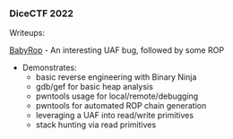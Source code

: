 ### DiceCTF 2022

Writeups:

[BabyRop](./babyrop) - An interesting UAF bug, followed by some ROP
- Demonstrates:
    - basic reverse engineering with Binary Ninja
    - gdb/gef for basic heap analysis
    - pwntools usage for local/remote/debugging
    - pwntools for automated ROP chain generation
    - leveraging a UAF into read/write primitives
    - stack hunting via read primitives
